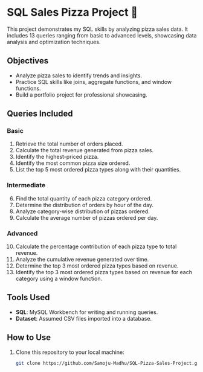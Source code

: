 # SQL Sales Pizza Project 🍕
This project demonstrates my SQL skills by analyzing pizza sales data. It includes 13 queries ranging from basic to advanced levels, showcasing data analysis and optimization techniques.

## Objectives
- Analyze pizza sales to identify trends and insights.
- Practice SQL skills like joins, aggregate functions, and window functions.
- Build a portfolio project for professional showcasing.

## Queries Included
### Basic
1. Retrieve the total number of orders placed.
2. Calculate the total revenue generated from pizza sales.
3. Identify the highest-priced pizza.
4. Identify the most common pizza size ordered.
5. List the top 5 most ordered pizza types along with their quantities.

### Intermediate
6. Find the total quantity of each pizza category ordered.
7. Determine the distribution of orders by hour of the day.
8. Analyze category-wise distribution of pizzas ordered.
9. Calculate the average number of pizzas ordered per day.

### Advanced
10. Calculate the percentage contribution of each pizza type to total revenue.
11. Analyze the cumulative revenue generated over time.
12. Determine the top 3 most ordered pizza types based on revenue.
13. Identify the top 3 most ordered pizza types based on revenue for each category using a window function.

## Tools Used
- **SQL**: MySQL Workbench for writing and running queries.
- **Dataset**: Assumed CSV files imported into a database.

## How to Use
1. Clone this repository to your local machine:
   ```bash
   git clone https://github.com/Samoju-Madhu/SQL-Pizza-Sales-Project.git

